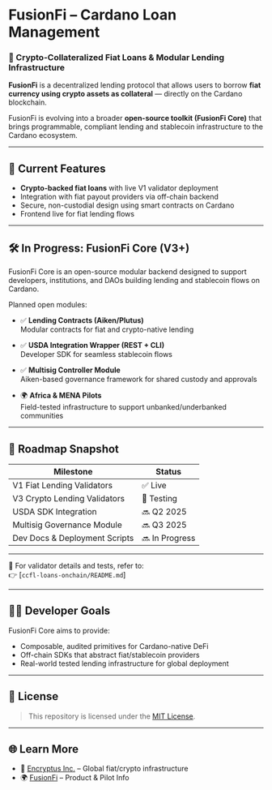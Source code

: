 # FusionFi – Cardano Loan Management

### 💸 Crypto-Collateralized Fiat Loans & Modular Lending Infrastructure

**FusionFi** is a decentralized lending protocol that allows users to borrow **fiat currency using crypto assets as collateral** — directly on the Cardano blockchain.

FusionFi is evolving into a broader **open-source toolkit (FusionFi Core)** that brings programmable, compliant lending and stablecoin infrastructure to the Cardano ecosystem.

---

## 🔄 Current Features

- **Crypto-backed fiat loans** with live V1 validator deployment  
- Integration with fiat payout providers via off-chain backend  
- Secure, non-custodial design using smart contracts on Cardano  
- Frontend live for fiat lending flows

---

## 🛠️ In Progress: FusionFi Core (V3+)

FusionFi Core is an open-source modular backend designed to support developers, institutions, and DAOs building lending and stablecoin flows on Cardano.

Planned open modules:

- ✅ **Lending Contracts (Aiken/Plutus)**  
  Modular contracts for fiat and crypto-native lending

- ✅ **USDA Integration Wrapper (REST + CLI)**  
  Developer SDK for seamless stablecoin flows

- ✅ **Multisig Controller Module**  
  Aiken-based governance framework for shared custody and approvals

- 🌍 **Africa & MENA Pilots**  
  Field-tested infrastructure to support unbanked/underbanked communities

---

## 🚀 Roadmap Snapshot

| Milestone                        | Status        |
|----------------------------------|---------------|
| V1 Fiat Lending Validators       | ✅ Live        |
| V3 Crypto Lending Validators     | 🔄 Testing     |
| USDA SDK Integration             | 🔜 Q2 2025     |
| Multisig Governance Module       | 🔜 Q3 2025     |
| Dev Docs & Deployment Scripts    | 🔜 In Progress |

---

📌 For validator details and tests, refer to:  
👉 [`ccfl-loans-onchain/README.md`]

---

## 🧑‍💻 Developer Goals

FusionFi Core aims to provide:

- Composable, audited primitives for Cardano-native DeFi  
- Off-chain SDKs that abstract fiat/stablecoin providers  
- Real-world tested lending infrastructure for global deployment  

---

## 📖 License

> This repository is licensed under the [MIT License](./LICENSE).  

---

## 🌐 Learn More

- 🔗 [Encryptus Inc.](https://encryptus.io) – Global fiat/crypto infrastructure  
- 🌍 [FusionFi](https://www.fusionfi.co) – Product & Pilot Info  

